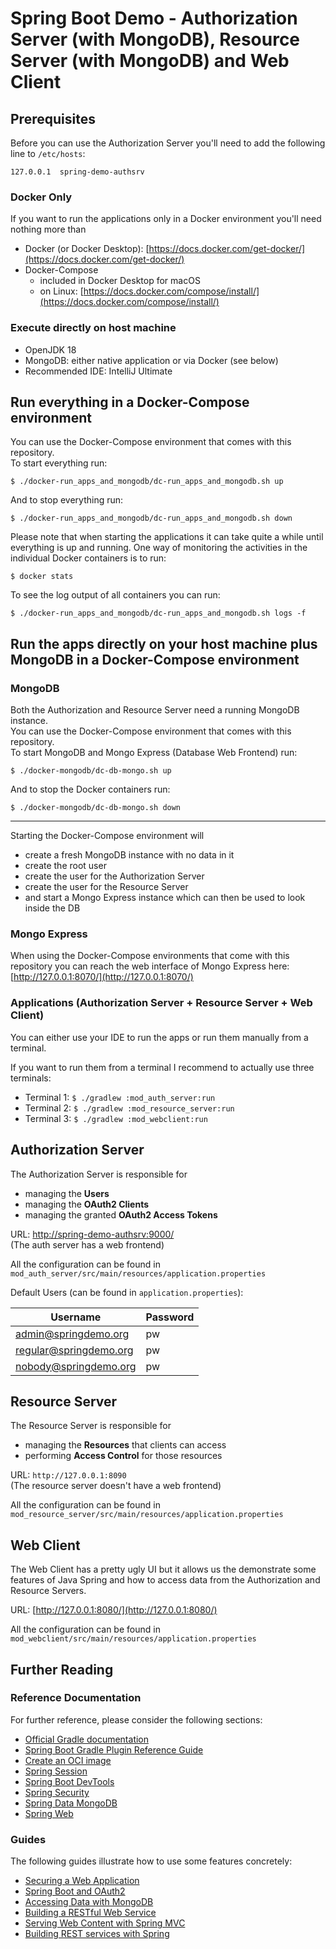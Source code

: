 # Spring Boot Demo - Authorization Server (with MongoDB), Resource Server (with MongoDB) and Web Client

## Prerequisites

Before you can use the Authorization Server you'll need to add
the following line to `/etc/hosts`:

```
127.0.0.1  spring-demo-authsrv
```

### Docker Only

If you want to run the applications only in a Docker environment
you'll need nothing more than

- Docker (or Docker Desktop): [https://docs.docker.com/get-docker/](https://docs.docker.com/get-docker/)
- Docker-Compose
  - included in Docker Desktop for macOS
  - on Linux: [https://docs.docker.com/compose/install/](https://docs.docker.com/compose/install/)

### Execute directly on host machine

- OpenJDK 18
- MongoDB: either native application or via Docker (see below)
- Recommended IDE: IntelliJ Ultimate


## Run everything in a Docker-Compose environment

You can use the Docker-Compose environment that comes with this repository.  
To start everything run:

```
$ ./docker-run_apps_and_mongodb/dc-run_apps_and_mongodb.sh up
```

And to stop everything run:

```
$ ./docker-run_apps_and_mongodb/dc-run_apps_and_mongodb.sh down
```

Please note that when starting the applications it can take quite a while until everything
is up and running. One way of monitoring the activities in the individual Docker containers
is to run:

```
$ docker stats
```

To see the log output of all containers you can run:

```
$ ./docker-run_apps_and_mongodb/dc-run_apps_and_mongodb.sh logs -f
```


## Run the apps directly on your host machine plus MongoDB in a Docker-Compose environment

### MongoDB

Both the Authorization and Resource Server need a running MongoDB instance.  
You can use the Docker-Compose environment that comes with this repository.  
To start MongoDB and Mongo Express (Database Web Frontend) run:

```
$ ./docker-mongodb/dc-db-mongo.sh up
```

And to stop the Docker containers run:

```
$ ./docker-mongodb/dc-db-mongo.sh down
```

---

Starting the Docker-Compose environment will

- create a fresh MongoDB instance with no data in it
- create the root user
- create the user for the Authorization Server
- create the user for the Resource Server
- and start a Mongo Express instance which can then be used to look inside the DB

### Mongo Express

When using the Docker-Compose environments that come with this repository
you can reach the web interface of Mongo Express here:  
[http://127.0.0.1:8070/](http://127.0.0.1:8070/)

### Applications (Authorization Server + Resource Server + Web Client)

You can either use your IDE to run the apps or run them manually from a terminal.

If you want to run them from a terminal I recommend to actually use three terminals:

- Terminal 1: `$ ./gradlew :mod_auth_server:run`
- Terminal 2: `$ ./gradlew :mod_resource_server:run`
- Terminal 3: `$ ./gradlew :mod_webclient:run`


## Authorization Server

The Authorization Server is responsible for

- managing the **Users**
- managing the **OAuth2 Clients**
- managing the granted **OAuth2 Access Tokens**

URL: [http://spring-demo-authsrv:9000/](http://spring-demo-authsrv:9000/)  
(The auth server has a web frontend)

All the configuration can be found in  
`mod_auth_server/src/main/resources/application.properties`

Default Users (can be found in `application.properties`):

| Username               | Password |
|------------------------|----------|
| admin@springdemo.org   | pw       |
| regular@springdemo.org | pw       |
| nobody@springdemo.org  | pw       |


## Resource Server

The Resource Server is responsible for

- managing the **Resources** that clients can access
- performing **Access Control** for those resources

URL: `http://127.0.0.1:8090`  
(The resource server doesn't have a web frontend)

All the configuration can be found in  
`mod_resource_server/src/main/resources/application.properties`


## Web Client

The Web Client has a pretty ugly UI but it allows us the demonstrate some
features of Java Spring and how to access data from the Authorization and Resource Servers.

URL: [http://127.0.0.1:8080/](http://127.0.0.1:8080/)  

All the configuration can be found in  
`mod_webclient/src/main/resources/application.properties`


## Further Reading

### Reference Documentation
For further reference, please consider the following sections:

* [Official Gradle documentation](https://docs.gradle.org)
* [Spring Boot Gradle Plugin Reference Guide](https://docs.spring.io/spring-boot/docs/2.7.1/gradle-plugin/reference/html/)
* [Create an OCI image](https://docs.spring.io/spring-boot/docs/2.7.1/gradle-plugin/reference/html/#build-image)
* [Spring Session](https://docs.spring.io/spring-session/reference/)
* [Spring Boot DevTools](https://docs.spring.io/spring-boot/docs/2.7.1/reference/htmlsingle/#using.devtools)
* [Spring Security](https://docs.spring.io/spring-boot/docs/2.7.1/reference/htmlsingle/#web.security)
* [Spring Data MongoDB](https://docs.spring.io/spring-boot/docs/2.7.1/reference/htmlsingle/#data.nosql.mongodb)
* [Spring Web](https://docs.spring.io/spring-boot/docs/2.7.1/reference/htmlsingle/#web)

### Guides
The following guides illustrate how to use some features concretely:

* [Securing a Web Application](https://spring.io/guides/gs/securing-web/)
* [Spring Boot and OAuth2](https://spring.io/guides/tutorials/spring-boot-oauth2/)
* [Accessing Data with MongoDB](https://spring.io/guides/gs/accessing-data-mongodb/)
* [Building a RESTful Web Service](https://spring.io/guides/gs/rest-service/)
* [Serving Web Content with Spring MVC](https://spring.io/guides/gs/serving-web-content/)
* [Building REST services with Spring](https://spring.io/guides/tutorials/rest/)
